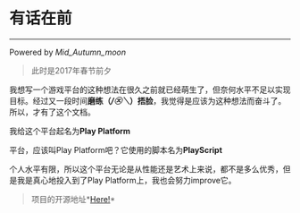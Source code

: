 # 有话在前
---
Powered by *Mid_Autumn_moon*
> 此时是2017年春节前夕

我想写一个游戏平台的这种想法在很久之前就已经萌生了，但奈何水平不足以实现目标。经过又一段时间**磨练（*/㉨＼*）捂脸**，我觉得是应该为这种想法而奋斗了。所以，才有了这个文档。

我给这个平台起名为**Play Platform**

平台，应该叫Play Platform吧？它使用的脚本名为**PlayScript**

个人水平有限，所以这个平台无论是从性能还是艺术上来说，都不是多么优秀，但是我是真心地投入到了Play Platform上，我也会努力improve它。

> 项目的开源地址*[Here!](https://github.com/BluePanM/PlayPlatform)*